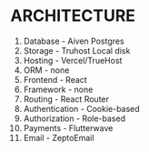 # ARCHITECTURE

1. Database - Aiven Postgres
2. Storage - Truhost Local disk
3. Hosting - Vercel/TrueHost
4. ORM - none
5. Frontend - React
6. Framework - none
7. Routing - React Router
8. Authentication - Cookie-based
9. Authorization - Role-based
10. Payments - Flutterwave
11. Email - ZeptoEmail
